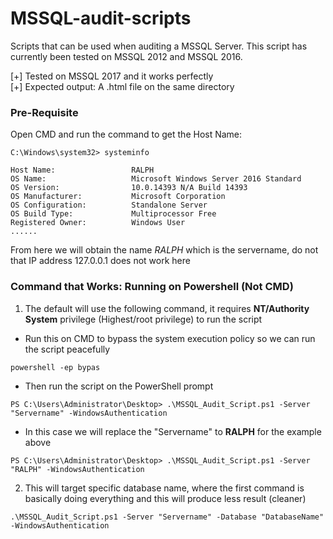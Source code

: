 # MSSQL-audit-scripts

Scripts that can be used when auditing a MSSQL Server.
This script has currently been tested on MSSQL 2012 and MSSQL 2016.

[+] Tested on MSSQL 2017 and it works perfectly  
[+] Expected output: A .html file on the same directory

### Pre-Requisite
Open CMD and run the command to get the Host Name:
```
C:\Windows\system32> systeminfo
```
```
Host Name:                 RALPH
OS Name:                   Microsoft Windows Server 2016 Standard
OS Version:                10.0.14393 N/A Build 14393
OS Manufacturer:           Microsoft Corporation
OS Configuration:          Standalone Server
OS Build Type:             Multiprocessor Free
Registered Owner:          Windows User
......
```

From here we will obtain the name *RALPH* which is the servername, do not that IP address 127.0.0.1 does not work here

### Command that Works: Running on Powershell (Not CMD)
1. The default will use the following command, it requires **NT/Authority System** privilege (Highest/root privilege) to run the script
- Run this on CMD to bypass the system execution policy so we can run the script peacefully
```
powershell -ep bypas
```
- Then run the script on the PowerShell prompt
```
PS C:\Users\Administrator\Desktop> .\MSSQL_Audit_Script.ps1 -Server "Servername" -WindowsAuthentication
```
- In this case we will replace the "Servername" to **RALPH** for the example above
```
PS C:\Users\Administrator\Desktop> .\MSSQL_Audit_Script.ps1 -Server "RALPH" -WindowsAuthentication
```

2. This will target specific database name, where the first command is basically doing everything and this will produce less result (cleaner)
```
.\MSSQL_Audit_Script.ps1 -Server "Servername" -Database "DatabaseName" -WindowsAuthentication
```
